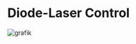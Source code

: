 # Diode-Laser Control

![grafik](https://github.com/meerk40t/meerk40t/assets/2670784/e8206c1f-8e00-4665-873d-cf8d65262bc8)
